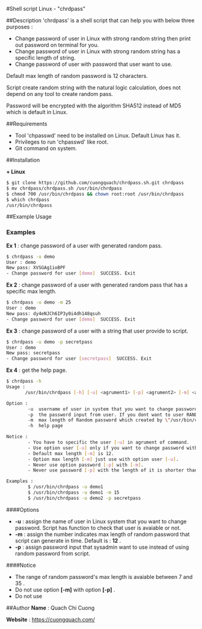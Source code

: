 #Shell script Linux - "chrdpass"

##Description
'chrdpass' is a shell script that can help you with below three purposes :

- Change password of user in Linux with strong random string then print out password on terminal for you.
- Change password of user in Linux with strong random string has a specific length of string.
- Change password of user with password that user want to use.

Default max length of random password is 12 characters.

Script create random string with the natural logic calculation, does not depend on any tool to create random pass.

Password will be encrypted with the algorithm SHA512 instead of MD5 which is default in Linux.


##Requirements

- Tool 'chpasswd' need to be installed on Linux. Default Linux has it.
- Privileges to run 'chpasswd' like root.
- Git command on system.

##Installation

**+ Linux**

```sh
$ git clone https://github.com/cuongquach/chrdpass.sh.git chrdpass
$ mv chrdpass/chrdpass.sh /usr/bin/chrdpass
$ chmod 700 /usr/bin/chrdpass && chown root:root /usr/bin/chrdpass
$ which chrdpass
/usr/bin/chrdpass
```

##Example Usage
### Examples
**Ex 1** : change password of a user with generated random pass.

```sh
$ chrdpass -u demo
User : demo
New pass: XVSGAg1ioBPF
- Change password for user [demo]  SUCCESS. Exit
```

**Ex 2** : change password of a user with generated random pass that has a specific max length.

```sh
$ chrdpass -u demo -m 25
User : demo
New pass: dy4eNJCh6IP3y0i4dh148qsuh
- Change password for user [demo]  SUCCESS. Exit
```


**Ex 3** : change password of a user with a string that user provide to script.

```sh
$ chrdpass -u demo -p secretpass
User : demo
New pass: secretpass
- Change password for user [secretpass]  SUCCESS. Exit
```

**Ex 4** : get the help page.

```sh
$ chrdpass -h
Usage : 
	   /usr/bin/chrdpass [-h] [-u] <agrument1> [-p] <agrument2> [-m] <agrument3>

Option :
        -u 	username of user in system that you want to change password.
        -p 	the password input from user. If you dont want to user RANDOM password which created by \"0\"
        -m 	max length of Random password which created by \"/usr/bin/chrdpass\"
        -h 	help page

Notice :
        - You have to specific the user [-u] in agrument of command.
        - Use option user [-u] only if you want to change password with RANDOM String.
        - Default max length [-m] is 12.
        - Option max length [-m] just use with option user [-u].
        - Never use option password [-p] with [-m].
        - Never use password [-p] with the length of it is shorter than 7 or greater than 35.

Examples : 
        $ /usr/bin/chrdpass -u demo1
        $ /usr/bin/chrdpass -u demo1 -m 15
        $ /usr/bin/chrdpass -u demo2 -p secretpass
```

 

####Options

- **-u** : assign the name of user in Linux system that you want to change password. Script has function to check that user is avaiable or not.
- **-m** : assign the number indicates max length of random password that script can generate in time. Default is : **12** .
- **-p** : assign password input that sysadmin want to use instead of using random password from script.

####Notice
- The range of random password's max length is avaiable between 7 and 35 .
- Do not use option **[-m]** with option **[-p]** .
- Do not use 

##Author
**Name** : Quach Chi Cuong

**Website** : https://cuongquach.com/
